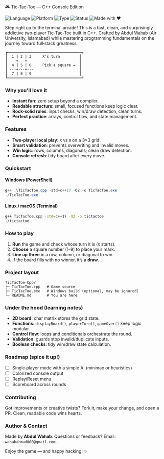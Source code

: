 🎮 Tic-Tac-Toe — C++ Console Edition

![Language](https://img.shields.io/badge/C%2B%2B-17%2B-00599C?logo=c%2B%2B&logoColor=white)
![Platform](https://img.shields.io/badge/Platform-Windows%20%7C%20Linux%20%7C%20macOS-6aa84f)
![Type](https://img.shields.io/badge/Project-Console%20Game-764abc)
![Status](https://img.shields.io/badge/Status-Stable-brightgreen)
![Made with ❤️](https://img.shields.io/badge/Made%20with-%E2%9D%A4%EF%B8%8F-ff477e)

Step right up to the terminal arcade! This is a fast, clean, and surprisingly addictive two‑player Tic‑Tac‑Toe built in C++. Crafted by Abdul Wahab (Air University, Islamabad) while mastering programming fundamentals on the journey toward full‑stack greatness.

```text
┏━━━━━━━━━━━━━━━━━━━━━━━━━━━━━━━━━━┓
┃  1 | 2 | 3     X's turn         ┃
┃ ---+---+---                     ┃
┃  4 | 5 | 6     Pick a square →  ┃
┃ ---+---+---                     ┃
┃  7 | 8 | 9                      ┃
┗━━━━━━━━━━━━━━━━━━━━━━━━━━━━━━━━━━┛
```

### Why you'll love it
- **Instant fun**: zero setup beyond a compiler.
- **Readable structure**: small, focused functions keep logic clear.
- **Rock‑solid rules**: input checks, win/draw detection, clean turns.
- **Perfect practice**: arrays, control flow, and state management.

### Features
- **Two‑player local play**: `X` vs `O` on a 3×3 grid.
- **Smart validation**: prevents overwriting and invalid moves.
- **Win logic**: rows, columns, diagonals; clean draw detection.
- **Console refresh**: tidy board after every move.

### Quickstart

#### Windows (PowerShell)
```powershell
g++ .\TicTacToe.cpp -std=c++17 -O2 -o TicTacToe.exe
./TicTacToe.exe
```

#### Linux / macOS (Terminal)
```bash
g++ TicTacToe.cpp -std=c++17 -O2 -o tictactoe
./tictactoe
```

### How to play
1. **Run** the game and check whose turn it is (`X` starts).
2. **Choose** a square number (1–9) to place your mark.
3. **Line up three** in a row, column, or diagonal to win.
4. If the board fills with no winner, it’s a **draw**.

### Project layout
```
TicTacToe-Cpp/
├─ TicTacToe.cpp   # Game source
├─ TicTacToe.exe   # Windows build (optional, may be ignored)
└─ README.md       # You are here
```

### Under the hood (learning notes)
- **2D board**: char matrix stores the grid state.
- **Functions**: `displayBoard()`, `playerTurn()`, `gameOver()` keep logic modular.
- **Control flow**: loops and conditionals orchestrate the round.
- **Validation**: guards stop invalid/duplicate inputs.
- **Boolean checks**: tidy win/draw state calculation.

### Roadmap (spice it up!)
- [ ] Single‑player mode with a simple AI (minimax or heuristics)
- [ ] Colorized console output
- [ ] Replay/Reset menu
- [ ] Scoreboard across rounds

### Contributing
Got improvements or creative twists? Fork it, make your change, and open a PR. Clean, readable code wins hearts.

### Author & Contact
Made by **Abdul Wahab**. Questions or feedback? Email: `wahabahmad800@gmail.com`.

Enjoy the game — and happy hacking! ✨